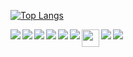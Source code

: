 [![Top Langs](https://github-readme-stats.vercel.app/api/top-langs/?username=mateusz-kifner&exclude_repo=numcount2&theme=dark&hide=gdscript,glsl)](/README.md)

<img align="left" src="https://img.shields.io/badge/TypeScript-007ACC?style=for-the-badge&logo=typescript&logoColor=white"/>
<img align="left" src="https://img.shields.io/badge/JavaScript-323330?style=for-the-badge&logo=javascript&logoColor=F7DF1E"/>
<img align="left" src="https://img.shields.io/badge/React-20232A?style=for-the-badge&logo=react&logoColor=61DAFB"/>
<img  src="https://img.shields.io/badge/next.js-000000?style=for-the-badge&logo=nextdotjs&logoColor=white"/>

<img align="left" src="https://img.shields.io/badge/strapi-2e7eea?style=for-the-badge&logo=strapi&logoColor=white" />
<img align="left" src="https://img.shields.io/badge/Node.js-339933?style=for-the-badge&logo=nodedotjs&logoColor=white" />
<img align="left" src="https://img.shields.io/badge/React_Router-CA4245?style=for-the-badge&logo=react-router&logoColor=white" />
<img align="left" src=".github/astro.svg" height="28px" />
<img align="left" src="https://img.shields.io/badge/Tailwind_CSS-38B2AC?style=for-the-badge&logo=tailwind-css&logoColor=white" />

